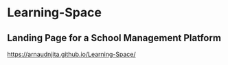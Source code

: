 # Learning-Space
 
## Landing Page for a School Management Platform 

   https://arnaudnjita.github.io/Learning-Space/
